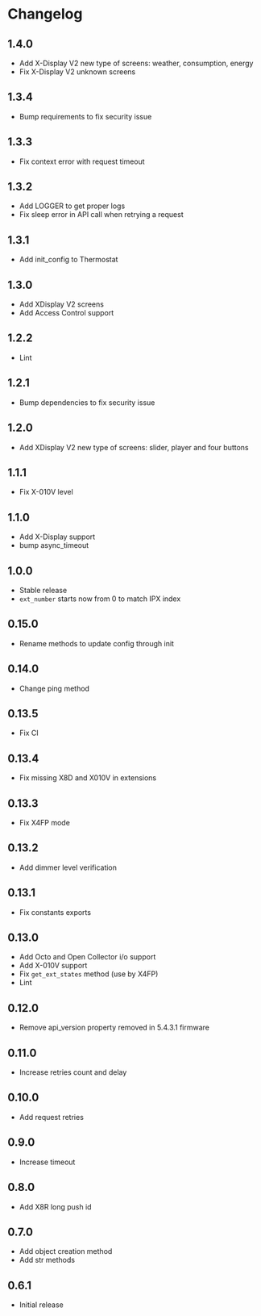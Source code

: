 # Changelog

## 1.4.0

- Add X-Display V2 new type of screens: weather, consumption, energy
- Fix X-Display V2 unknown screens

## 1.3.4

- Bump requirements to fix security issue

## 1.3.3

- Fix context error with request timeout

## 1.3.2

- Add LOGGER to get proper logs
- Fix sleep error in API call when retrying a request

## 1.3.1

- Add init_config to Thermostat

## 1.3.0

- Add XDisplay V2 screens
- Add Access Control support

## 1.2.2

- Lint

## 1.2.1

- Bump dependencies to fix security issue

## 1.2.0

- Add XDisplay V2 new type of screens: slider, player and four buttons

## 1.1.1

- Fix X-010V level

## 1.1.0

- Add X-Display support
- bump async_timeout

## 1.0.0

- Stable release
- `ext_number` starts now from 0 to match IPX index

## 0.15.0

- Rename methods to update config through init

## 0.14.0

- Change ping method

## 0.13.5

- Fix CI

## 0.13.4

- Fix missing X8D and X010V in extensions

## 0.13.3

- Fix X4FP mode

## 0.13.2

- Add dimmer level verification

## 0.13.1

- Fix constants exports

## 0.13.0

- Add Octo and Open Collector i/o support
- Add X-010V support
- Fix `get_ext_states` method (use by X4FP)
- Lint

## 0.12.0

- Remove api_version property removed in 5.4.3.1 firmware

## 0.11.0

- Increase retries count and delay

## 0.10.0

- Add request retries

## 0.9.0

- Increase timeout

## 0.8.0

- Add X8R long push id

## 0.7.0

- Add object creation method
- Add str methods

## 0.6.1

- Initial release
